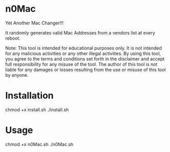 # n0Mac
Yet Another Mac Changer!!!

It randomly generates valid Mac Addresses from a vendors list at every reboot.

Note: This tool is intended for educational purposes only. It is not intended for any malicious activities or any other illegal activities. By using this tool, you agree to the terms and conditions set forth in the disclaimer and accept full responsibility for any misuse of the tool. The author of this tool is not liable for any damages or losses resulting from the use or misuse of this tool by anyone.

Installation
=============
chmod +x install.sh
./install.sh


Usage
=====
chmod +x n0Mac.sh
./n0Mac.sh
